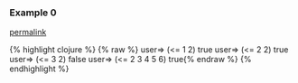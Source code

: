 ### Example 0
[permalink](#example-0)

{% highlight clojure %}
{% raw %}
user=> (<= 1 2)
true
user=> (<= 2 2)
true
user=> (<= 3 2)
false
user=> (<= 2 3 4 5 6)
true{% endraw %}
{% endhighlight %}


